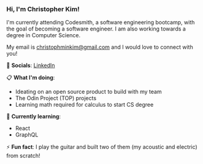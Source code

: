 <h3>Hi, I'm Christopher Kim!</h3>
  
I'm currently attending Codesmith, a software engineering bootcamp, with the goal of becoming a software engineer. I am also working towards a degree in Computer Science.

My email is <a href="mailto:christophminkim@gmail.com">christophminkim@gmail.com</a> and I would love to connect with you!

🤝 **Socials**:
[LinkedIn](https://www.linkedin.com/in/chris-m-kim/)

📋 **What I'm doing**:

- Ideating on an open source product to build with my team
- The Odin Project (TOP) projects
- Learning math required for calculus to start CS degree

🌱 **Currently learning**:

- React
- GraphQL

⚡ **Fun fact**: I play the guitar and built two of them (my acoustic and electric) from scratch!
